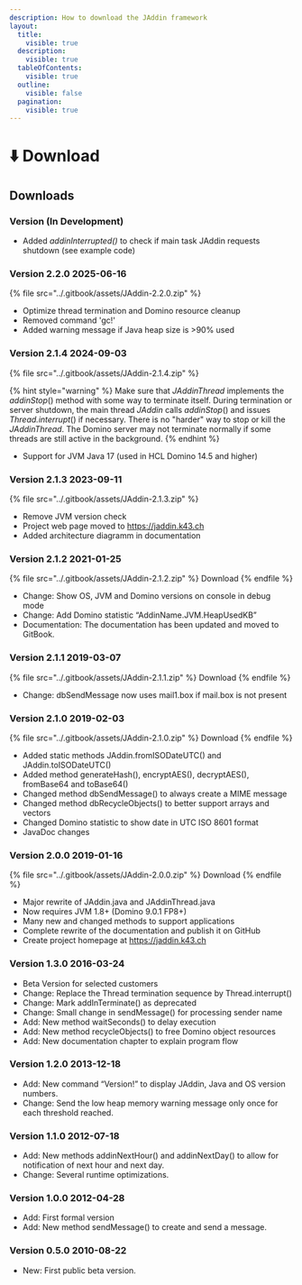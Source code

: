 ```yaml
---
description: How to download the JAddin framework
layout:
  title:
    visible: true
  description:
    visible: true
  tableOfContents:
    visible: true
  outline:
    visible: false
  pagination:
    visible: true
---
```


# ⬇️ Download

## Downloads

### Version (In Development)

* Added _addinInterrupted()_ to check if main task JAddin requests shutdown (see example code)

### Version 2.2.0 2025-06-16

{% file src="../.gitbook/assets/JAddin-2.2.0.zip" %}

* Optimize thread termination and Domino resource cleanup
* Removed command 'gc!'
* Added warning message if Java heap size is >90% used

### Version 2.1.4 2024-09-03

{% file src="../.gitbook/assets/JAddin-2.1.4.zip" %}

{% hint style="warning" %}
Make sure that _JAddinThread_ implements the _addinStop_() method with some way to terminate itself. During termination or server shutdown, the main thread _JAddin_ calls _addinStop_() and issues _Thread.interrupt_() if necessary. There is no "harder" way to stop or kill the _JAddinThread_. The Domino server may not terminate normally if some threads are still active in the background.
{% endhint %}

* Support for JVM Java 17 (used in HCL Domino 14.5 and higher)

### Version 2.1.3 2023-09-11

{% file src="../.gitbook/assets/JAddin-2.1.3.zip" %}

* Remove JVM version check
* Project web page moved to https://jaddin.k43.ch
* Added architecture diagramm in documentation

### **Version 2.1.2 2021-01-25**

{% file src="../.gitbook/assets/JAddin-2.1.2.zip" %}
Download
{% endfile %}

* Change: Show OS, JVM and Domino versions on console in debug mode
* Change: Add Domino statistic “AddinName.JVM.HeapUsedKB”
* Documentation: The documentation has been updated and moved to GitBook.

### **Version 2.1.1 2019-03-07**

{% file src="../.gitbook/assets/JAddin-2.1.1.zip" %}
Download
{% endfile %}

* Change: dbSendMessage now uses mail1.box if mail.box is not present

### **Version 2.1.0 2019-02-03**

{% file src="../.gitbook/assets/JAddin-2.1.0.zip" %}
Download
{% endfile %}

* Added static methods JAddin.fromISODateUTC() and JAddin.toISODateUTC()
* Added method generateHash(), encryptAES(), decryptAES(), fromBase64 and toBase64()
* Changed method dbSendMessage() to always create a MIME message
* Changed method dbRecycleObjects() to better support arrays and vectors
* Changed Domino statistic to show date in UTC ISO 8601 format
* JavaDoc changes

### **Version 2.0.0 2019-01-16**

{% file src="../.gitbook/assets/JAddin-2.0.0.zip" %}
Download
{% endfile %}

* Major rewrite of JAddin.java and JAddinThread.java
* Now requires JVM 1.8+ (Domino 9.0.1 FP8+)
* Many new and changed methods to support applications
* Complete rewrite of the documentation and publish it on GitHub
* Create project homepage at https://jaddin.k43.ch

### **Version 1.3.0 2016-03-24**

* Beta Version for selected customers
* Change: Replace the Thread termination sequence by Thread.interrupt()
* Change: Mark addInTerminate() as deprecated
* Change: Small change in sendMessage() for processing sender name
* Add: New method waitSeconds() to delay execution
* Add: New method recycleObjects() to free Domino object resources
* Add: New documentation chapter to explain program flow

### **Version 1.2.0 2013-12-18**

* Add: New command “Version!” to display JAddin, Java and OS version numbers.
* Change: Send the low heap memory warning message only once for each threshold reached.

### **Version 1.1.0 2012-07-18**

* Add: New methods addinNextHour() and addinNextDay() to allow for notification of next hour and next day.
* Change: Several runtime optimizations.

### **Version 1.0.0 2012-04-28**

* Add: First formal version
* Add: New method sendMessage() to create and send a message.

### **Version 0.5.0 2010-08-22**

* New: First public beta version.
